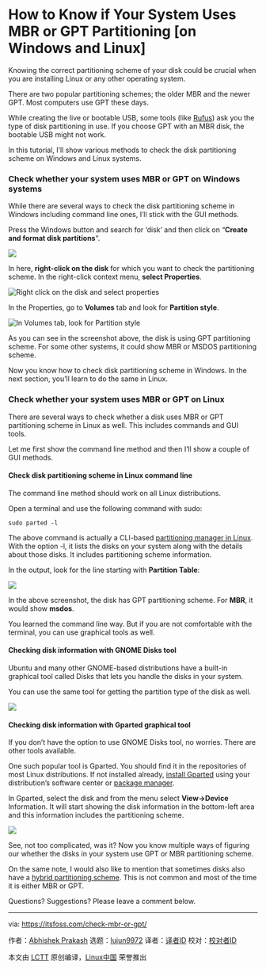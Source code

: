 [#]: subject: (How to Know if Your System Uses MBR or GPT Partitioning [on Windows and Linux])
[#]: via: (https://itsfoss.com/check-mbr-or-gpt/)
[#]: author: (Abhishek Prakash https://itsfoss.com/author/abhishek/)
[#]: collector: (lujun9972)
[#]: translator: (alim0x)
[#]: reviewer: ( )
[#]: publisher: ( )
[#]: url: ( )

How to Know if Your System Uses MBR or GPT Partitioning [on Windows and Linux]
======

Knowing the correct partitioning scheme of your disk could be crucial when you are installing Linux or any other operating system.

There are two popular partitioning schemes; the older MBR and the newer GPT. Most computers use GPT these days.

While creating the live or bootable USB, some tools (like [Rufus][1]) ask you the type of disk partitioning in use. If you choose GPT with an MBR disk, the bootable USB might not work.

In this tutorial, I’ll show various methods to check the disk partitioning scheme on Windows and Linux systems.

### Check whether your system uses MBR or GPT on Windows systems

While there are several ways to check the disk partitioning scheme in Windows including command line ones, I’ll stick with the GUI methods.

Press the Windows button and search for ‘disk’ and then click on “**Create and format disk partitions**“.

![][2]

In here, **right-click on the disk** for which you want to check the partitioning scheme. In the right-click context menu, **select Properties**.

![Right click on the disk and select properties][3]

In the Properties, go to **Volumes** tab and look for **Partition style**.

![In Volumes tab, look for Partition style][4]

As you can see in the screenshot above, the disk is using GPT partitioning scheme. For some other systems, it could show MBR or MSDOS partitioning scheme.

Now you know how to check disk partitioning scheme in Windows. In the next section, you’ll learn to do the same in Linux.

### Check whether your system uses MBR or GPT on Linux

There are several ways to check whether a disk uses MBR or GPT partitioning scheme in Linux as well. This includes commands and GUI tools.

Let me first show the command line method and then I’ll show a couple of GUI methods.

#### Check disk partitioning scheme in Linux command line

The command line method should work on all Linux distributions.

Open a terminal and use the following command with sudo:

```
sudo parted -l
```

The above command is actually a CLI-based [partitioning manager in Linux][5]. With the option -l, it lists the disks on your system along with the details about those disks. It includes partitioning scheme information.

In the output, look for the line starting with **Partition Table**:

![][6]

In the above screenshot, the disk has GPT partitioning scheme. For **MBR**, it would show **msdos**.

You learned the command line way. But if you are not comfortable with the terminal, you can use graphical tools as well.

#### Checking disk information with GNOME Disks tool

Ubuntu and many other GNOME-based distributions have a built-in graphical tool called Disks that lets you handle the disks in your system.

You can use the same tool for getting the partition type of the disk as well.

![][7]

#### Checking disk information with Gparted graphical tool

If you don’t have the option to use GNOME Disks tool, no worries. There are other tools available.

One such popular tool is Gparted. You should find it in the repositories of most Linux distributions. If not installed already, [install Gparted][8] using your distribution’s software center or [package manager][9].

In Gparted, select the disk and from the menu select **View-&gt;Device** Information. It will start showing the disk information in the bottom-left area and this information includes the partitioning scheme.

![][10]

See, not too complicated, was it? Now you know multiple ways of figuring our whether the disks in your system use GPT or MBR partitioning scheme.

On the same note, I would also like to mention that sometimes disks also have a [hybrid partitioning scheme][11]. This is not common and most of the time it is either MBR or GPT.

Questions? Suggestions? Please leave a comment below.

--------------------------------------------------------------------------------

via: https://itsfoss.com/check-mbr-or-gpt/

作者：[Abhishek Prakash][a]
选题：[lujun9972][b]
译者：[译者ID](https://github.com/译者ID)
校对：[校对者ID](https://github.com/校对者ID)

本文由 [LCTT](https://github.com/LCTT/TranslateProject) 原创编译，[Linux中国](https://linux.cn/) 荣誉推出

[a]: https://itsfoss.com/author/abhishek/
[b]: https://github.com/lujun9972
[1]: https://rufus.ie/en_US/
[2]: https://i1.wp.com/itsfoss.com/wp-content/uploads/2021/03/disc-management-windows.png?resize=800%2C561&ssl=1
[3]: https://i1.wp.com/itsfoss.com/wp-content/uploads/2021/07/gpt-check-windows-1.png?resize=800%2C603&ssl=1
[4]: https://i1.wp.com/itsfoss.com/wp-content/uploads/2021/07/gpt-check-windows-2-1.png?resize=800%2C600&ssl=1
[5]: https://itsfoss.com/partition-managers-linux/
[6]: https://i0.wp.com/itsfoss.com/wp-content/uploads/2021/07/check-if-mbr-or-gpt-in-Linux.png?resize=800%2C446&ssl=1
[7]: https://i0.wp.com/itsfoss.com/wp-content/uploads/2021/07/check-if-mbr-or-gpt-in-Linux-gui.png?resize=800%2C548&ssl=1
[8]: https://itsfoss.com/gparted/
[9]: https://itsfoss.com/package-manager/
[10]: https://i2.wp.com/itsfoss.com/wp-content/uploads/2021/07/check-disk-partitioning-scheme-linux-gparted.jpg?resize=800%2C555&ssl=1
[11]: https://www.rodsbooks.com/gdisk/hybrid.html
